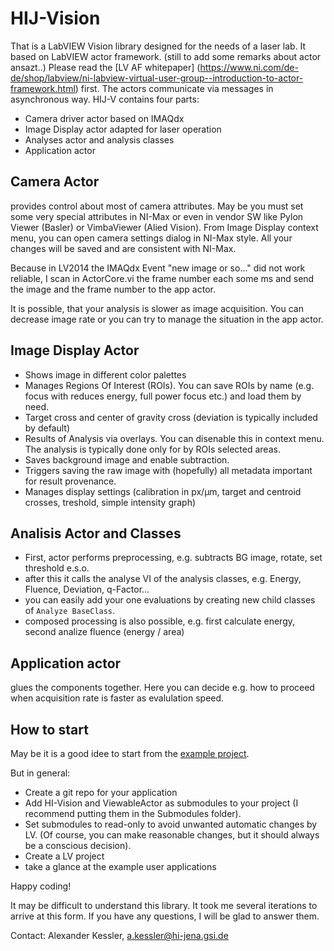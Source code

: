 # HIJ-Vision
That is a LabVIEW Vision library designed for the needs of a laser lab. It based on LabVIEW actor framework. (still to add some remarks about actor ansazt..) 
Please read the [LV AF whitepaper] (https://www.ni.com/de-de/shop/labview/ni-labview-virtual-user-group--introduction-to-actor-framework.html)
first. The actors communicate via messages in asynchronous way.
HIJ-V contains four parts:
- Camera driver actor  based on IMAQdx
- Image Display actor adapted for laser operation
- Analyses actor and analysis classes
- Application actor

## Camera Actor
provides control about most of camera attributes. May be you must set some very special attributes in NI-Max or even in vendor SW like Pylon Viewer (Basler) or VimbaViewer (Alied Vision). From Image Display context menu, you can open camera settings dialog in NI-Max style. All your changes will be saved and are consistent with NI-Max.

Because in LV2014 the IMAQdx Event "new image or so..." did not work reliable, I scan in ActorCore.vi the frame number each some ms and send the image and the frame number to the app actor.

It is possible, that your analysis is slower as image acquisition. You can decrease image rate or you can try to manage the situation in the app actor.

## Image Display Actor
- Shows image in different color palettes
- Manages Regions Of Interest (ROIs). You can save ROIs by name (e.g. focus with reduces energy, full power focus etc.) and load them by need.
- Target cross and center of gravity cross (deviation is typically included by default)
- Results of Analysis via overlays. You can disenable this in context menu. The analysis is typically done only for by ROIs selected areas.
- Saves background image and enable subtraction.  
- Triggers saving the raw image with (hopefully) all metadata important for result provenance.
- Manages display settings (calibration in px/µm, target and centroid crosses, treshold, simple intensity graph)

## Analisis Actor and Classes
- First, actor performs preprocessing, e.g. subtracts BG image, rotate, set threshold e.s.o.
- after this it calls the analyse VI of the analysis classes, e.g. Energy, Fluence, Deviation, q-Factor...
- you can easily add your one evaluations by creating new child classes of `Analyze BaseClass`.
- composed processing is also possible, e.g. first calculate energy, second analize fluence (energy / area)

## Application actor
glues the components together. Here you can decide e.g. how to proceed when acquisition rate is faster as evalulation speed.

## How to start
May be it is a good idee to start from the [example project](https://github.com/Vision-For-Laserlab/HIJ-Vision-Example-Project).

But in general:
- Create a git repo for your application
- Add HI-Vision and ViewableActor as submodules to your project (I recommend putting them in the Submodules folder).
- Set submodules to read-only to avoid unwanted automatic changes by LV. (Of course, you can make reasonable changes, but it should always be a conscious decision).
- Create a LV project
- take a glance at the example user applications 

Happy coding!

It may be difficult to understand this library. It took me several iterations to arrive at this form. If you have any questions, I will be glad to answer them.  

Contact: Alexander Kessler, a.kessler@hi-jena.gsi.de